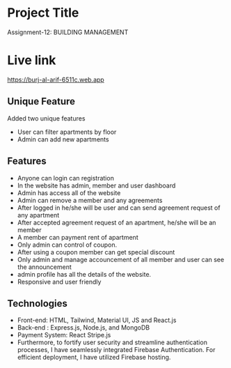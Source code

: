 # Project Title

Assignment-12: BUILDING MANAGEMENT

# Live link

https://burj-al-arif-6511c.web.app

<!-- update -->

## Unique Feature

Added two unique features

- User can filter apartments by floor
- Admin can add new apartments

## Features

- Anyone can login can registration
- In the website has admin, member and user dashboard
- Admin has access all of the website
- Admin can remove a member and any agreements
- After logged in he/she will be user and can send agreement request of any apartment
- After accepted agreement request of an apartment, he/she will be an member
- A member can payment rent of apartment
- Only admin can control of coupon.
- After using a coupon member can get special discount
- Only admin and manage accouncement of all member and user can see the announcement
- admin profile has all the details of the website.
- Responsive and user friendly

## Technologies

- Front-end: HTML, Tailwind, Material UI, JS and React.js
- Back-end : Express.js, Node.js, and MongoDB
- Payment System: React Stripe.js
- Furthermore, to fortify user security and streamline authentication processes, I have seamlessly integrated Firebase Authentication. For efficient deployment, I have utilized Firebase hosting.
